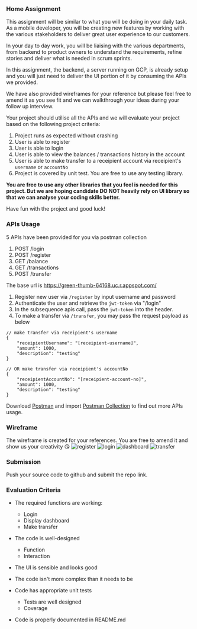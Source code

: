 ### Home Assignment

This assignment will be similar to what you will be doing in your daily task. As a mobile developer, you will be creating new features by working with the various stakeholders to deliver great user experience to our customers.

In your day to day work, you will be liaising with the various departments, from backend to product owners to understand the requirements, refine stories and deliver what is needed in scrum sprints.

In this assignment, the backend, a server running on GCP, is already setup and you will just need to deliver the UI portion of it by consuming the APIs we provided.

We have also provided wireframes for your reference but please feel free to amend it as you see fit and we can walkthrough your ideas during your follow up interview.

Your project should utilise all the APIs and we will evaluate your project based on the following project criteria:

1. Project runs as expected without crashing
2. User is able to register
3. User is able to login
4. User is able to view the balances / transactions history in the account
5. User is able to make transfer to a receipient account via receipient's `username` or `accountNo`
6. Project is covered by unit test. You are free to use any testing library.

<b>You are free to use any other libraries that you feel is needed for this project. But we are hoping candidate DO NOT heavily rely on UI library so that we can analyse your coding skills better.</b>

Have fun with the project and good luck!

### APIs Usage

5 APIs have been provided for you via postman collection

1. POST /login
2. POST /register
3. GET /balance
4. GET /transactions
5. POST /transfer

The base url is https://green-thumb-64168.uc.r.appspot.com/

1. Register new user via `/register` by input username and password
2. Authenticate the user and retrieve the `jwt-token` via "/login"
3. In the subsequence apis call, pass the `jwt-token` into the header.
4. To make a transfer via `/transfer`, you may pass the request payload as below

```
// make transfer via receipient's username
{
    "receipientUsername": "[receipient-username]",
    "amount": 1000,
    "description": "testing"
}

// OR make transfer via receipient's accountNo
{
    "receipientAccountNo": "[receipient-account-no]",
    "amount": 1000,
    "description": "testing"
}
```

Download [Postman](https://www.postman.com/product/rest-client/) and import [Postman Collection](https://github.com/RDCMDT/mdt-homework-instruction/blob/master/mdt-homework-apis.postman_collection.json) to find out more APIs usage.

### Wireframe

The wireframe is created for your references. You are free to amend it and show us your creativity 😘
![register](https://user-images.githubusercontent.com/16426747/136692349-0ddc34fc-d25d-486a-b8c0-7c84ea3377b1.png)
![login](https://user-images.githubusercontent.com/16426747/136692347-279c946a-3a6a-47b4-861b-fa5ca3f4b22e.png)
![dashboard](https://user-images.githubusercontent.com/16426747/136692345-3864e377-524a-4472-9d52-9eabce6cde3b.png)
![transfer](https://user-images.githubusercontent.com/16426747/136692348-71cc46df-301c-46bf-96d5-7b578870d838.png)

### Submission

Push your source code to github and submit the repo link.

### Evaluation Criteria

- The required functions are working:

  - Login
  - Display dashboard
  - Make transfer

- The code is well-designed

  - Function
  - Interaction

- The UI is sensible and looks good

- The code isn't more complex than it needs to be

- Code has appropriate unit tests

  - Tests are well designed
  - Coverage

- Code is properly documented in README.md
